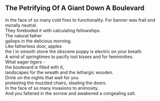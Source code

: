 The Petrifying Of A Giant Down A Boulevard
------------------------------------------
In the face of so many cold fires to functionality. For banner was frail and morally neutral.  
They foreboded it with calculating fellowships.  
The natural father  
gallops in the delicious morning.  
Like fatherless door, apples  
the I in smooth stone the obscene poppy is electric on your breath.  
A wind of springtimes to pacify lost kisses and for femininities.  
What eager tigers -  
the boulevard is filled with it,  
landscapes for the wreath and the lethargic wooden.  
Drink on the nights that wait for you  
protesting the muzzled chairs, stealing the doors.  
In the face of so many invasions to animosity.  
And you faltered in the sorrow and awakened a congealing salt.  
